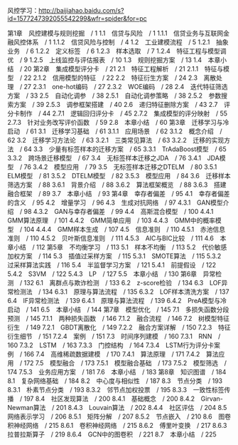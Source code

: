 风控学习：http://baijiahao.baidu.com/s?id=1577247392055542299&wfr=spider&for=pc

第1章　风控建模与规则挖掘　/ 1
1.1　信贷与风险　/ 1
1.1.1　信贷业务与互联网金融风控体系　/ 1
1.1.2　信贷风险与控制　/ 4
1.2　工业建模流程　/ 5
1.2.1　抽象业务　/ 6
1.2.2　定义标签　/ 6
1.2.3　样本选取　/ 7
1.2.4　特征工程与模型调优　/ 9
1.2.5　上线监控与评估报表　/ 10
1.3　规则挖掘方案　/ 13
1.4　本章小结　/ 20
第2章　集成模型评分卡　/ 21
2.1　特征工程解析　/ 21
2.1.1　特征与模型　/ 22
2.1.2　信用模型的特征　/ 22
2.2　特征衍生方案　/ 24
2.3　离散处理　/ 27
2.3.1　one-hot编码　/ 27
2.3.2　WOE编码　/ 28
2.4　迭代特征筛选方案　/ 33
2.5　自动化调参　/ 38
2.5.1　自动化调参策略　/ 38
2.5.2　参数搜索方案　/ 39
2.5.3　调参框架搭建　/ 40
2.6　递归特征删除方案　/ 43
2.7　评分卡制作　/ 44
2.7.1　逻辑回归评分卡　/ 45
2.7.2　集成模型的评分映射　/ 55
2.7.3　针对业务改写评价函数　/ 59
2.8　本章小结　/ 60
第3章　迁移学习与冷启动　/ 61
3.1　迁移学习基础　/ 61
3.1.1　应用场景　/ 62
3.1.2　概念介绍　/ 62
3.2　迁移学习方法论　/ 63
3.2.1　三类常见算法　/ 63
3.2.2　迁移的实现方法　/ 64
3.3　少量有标签样本的迁移方案　/ 65
3.3.1　TrAdaBoost模型　/ 65
3.3.2　跨场景迁移模型　/ 67
3.4　无标签样本迁移之JDA　/ 76
3.4.1　JDA模型　/ 76
3.4.2　模型应用　/ 79
3.5　无标签样本迁移之DTELM　/ 80
3.5.1　ELM模型　/ 81
3.5.2　DTELM模型　/ 82
3.5.3　模型应用　/ 84
3.6　迁移样本筛选方案　/ 88
3.6.1　背景介绍　/ 88
3.6.2　算法框架概览　/ 88
3.6.3　搭建融合框架　/ 89
3.7　本章小结　/ 93
第4章　幸存者偏差　/ 95
4.1　幸存者偏差的含义　/ 95
4.2　增量学习　/ 96
4.3　生成对抗网络　/ 97
4.3.1　GAN模型介绍　/ 98
4.3.2　GAN与幸存者偏差　/ 99
4.4　高斯混合模型　/ 100
4.4.1　GMM算法原理　/ 101
4.4.2　GMM简单应用　/ 103
4.4.3　GMM中的概率模型　/ 104
4.4.4　GMM样本生成　/ 107
4.5　信息准则　/ 110
4.5.1　赤池信息准则　/ 110
4.5.2　贝叶斯信息准则　/ 111
4.5.3　AIC与BIC比较　/ 111
4.6　本章小结　/ 112
第5章　不均衡学习　/ 113
5.1　样本不均衡　/ 113
5.2　代价敏感加权方案　/ 114
5.3　插值过采样方案　/ 115
5.3.1　SMOTE算法　/ 115
5.3.2　过采样算法实践　/ 116
5.4　半监督学习方案　/ 121
5.4.1　前提假设　/ 122
5.4.2　S3VM　/ 122
5.4.3　LP　/ 127
5.5　本章小结　/ 130
第6章　异常检测　/ 132
6.1　离群点与欺诈检测　/ 133
6.2　z-score检验　/ 134
6.3　LOF异常检测法　/ 134
6.3.1　原理与算法流程　/ 135
6.3.2　LOF样本清洗方案　/ 137
6.4　IF异常检测法　/ 139
6.4.1　原理与算法流程　/ 139
6.4.2　PreA模型与冷启动　/ 141
6.5　本章小结　/ 144
第7章　模型优化　/ 145
7.1　多损失函数分段预测　/ 145
7.1.1　两种损失函数　/ 146
7.1.2　融合流程　/ 146
7.2　树模型特征衍生　/ 149
7.2.1　GBDT离散化　/ 149
7.2.2　融合方案详解　/ 150
7.2.3　特征衍生细节　/ 151
7.2.4　案例　/ 151
7.3　时间序列建模　/ 160
7.3.1　RNN　/ 160
7.3.2　LSTM　/ 163
7.3.3　门控结构　/ 164
7.3.4　LSTM行为评分卡案例　/ 166
7.4　高维稀疏数据建模　/ 170
7.4.1　算法原理　/ 171
7.4.2　算法应用　/ 172
7.5　模型融合　/ 173
7.5.1　模型融合基础　/ 173
7.5.2　模型筛选　/ 174
7.5.3　业务应用方案　/ 181
7.6　本章小结　/ 183
第8章　知识图谱　/ 184
8.1　复杂网络基础　/ 184
8.2　中心度与相似性　/ 187
8.3　节点分类　/ 193
8.3.1　朴素节点分类　/ 193
8.3.2　邻节点加权投票　/ 195
8.3.3　一致性标签传播　/ 197
8.4　社区发现算法　/ 200
8.4.1　基础概念　/ 200
8.4.2　Girvan-Newman算法　/ 201
8.4.3　Louvain算法　/ 202
8.4.4　社区评估　/ 204
8.5　网络表示学习　/ 206
8.5.1　矩阵分解　/ 207
8.5.2　节点嵌入　/ 210
8.6　图卷积神经网络　/ 215
8.6.1　卷积神经网络　/ 215
8.6.2　傅里叶变换　/ 217
8.6.3　拉普拉斯算子　/ 219
8.6.4　GCN中的图卷积　/ 221
8.7　本章小结　/ 225

